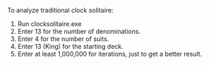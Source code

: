 To analyze traditional clock solitaire:
1. Run clocksolitaire.exe
2. Enter 13 for the number of denominations.
3. Enter 4 for the number of suits.
4. Enter 13 (King) for the starting deck.
5. Enter at least 1,000,000 for iterations, just to get a better result.
